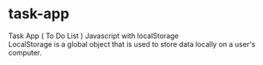 # task-app
Task App ( To Do List ) Javascript with localStorage <br>
LocalStorage is a global object that is used to store data locally on a user's computer.
